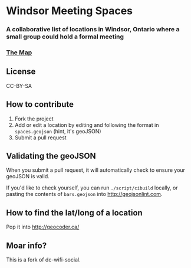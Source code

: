 # Windsor Meeting Spaces

### A collaborative list of locations in Windsor, Ontario where a small group could hold a formal meeting


### [The Map](spaces.geojson)

## License

CC-BY-SA

## How to contribute

1. Fork the project
2. Add or edit a location by editing and following the format in `spaces.geojson` (hint, it's geoJSON)
3. Submit a pull request

## Validating the geoJSON

When you submit a pull request, it will automatically check to ensure your geoJSON is valid.

If you'd like to check yourself, you can run `./script/cibuild` locally, or pasting the contents of `bars.geojson` into http://geojsonlint.com.

## How to find the lat/long of a location

Pop it into http://geocoder.ca/

## Moar info?

This is a fork of dc-wifi-social.
